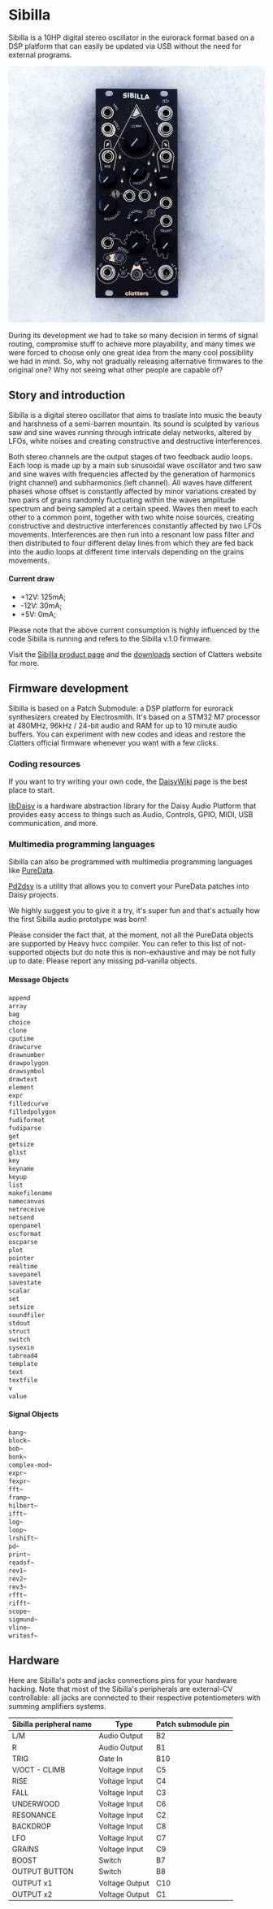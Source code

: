 # Sibilla

Sibilla is a 10HP digital stereo oscillator in the eurorack format based on a DSP platform that can easily be updated via USB without the need for external programs. 

![Sibilla](Sibilla_1.1.jpg)

During its development we had to take so many decision in terms of signal routing, compromise stuff to achieve more playability, and many times we were forced to choose only one great idea from the many cool possibility we had in mind. So, why not gradually releasing alternative firmwares to the original one? Why not seeing what other people are capable of?

## Story and introduction

Sibilla is a digital stereo oscillator that aims to traslate into music the beauty and harshness of a semi-barren mountain. Its sound is sculpted by various saw and sine waves running through intricate delay networks, altered by LFOs, white noises and creating constructive and destructive interferences.

Both stereo channels are the output stages of two feedback audio loops.
Each loop is made up by a main sub sinusoidal wave oscillator and two saw and sine waves with frequencies affected by the generation of harmonics (right channel) and subharmonics (left channel). All waves have different phases whose offset is constantly affected by minor variations created by two pairs of grains randomly fluctuating within the waves amplitude spectrum and being sampled at a certain speed.
Waves then meet to each other to a common point, together with two white noise sources, creating constructive and destructive interferences constantly affected by two LFOs movements.
Interferences are then run into a resonant low pass filter and then distributed to four different delay lines from which they are fed back into the audio loops at different time intervals depending on the grains movements.

#### Current draw
- +12V: 125mA;
- -12V: 30mA;
- +5V: 0mA;

Please note that the above current consumption is highly influenced by the code Sibilla is running and refers to the Sibilla v.1.0 firmware.

Visit the [Sibilla product page](https://clattersmachines.com/prodotto/sibilla/) and the [downloads](https://clattersmachines.com/users-manual/) section of Clatters website for more.

## Firmware development

Sibilla is based on a Patch Submodule: a DSP platform for eurorack synthesizers created by Electrosmith. 
It's based on a STM32 M7 processor at 480MHz, 96kHz / 24-bit audio and RAM for up to 10 minute audio buffers.
You can experiment with new codes and ideas and restore the Clatters official firmware whenever you want with a few clicks. 

### Coding resources

If you want to try writing your own code, the [DaisyWiki](https://github.com/Clatters/DaisyWiki) page is the best place to start.

[libDaisy](https://github.com/Clatters/libDaisy) is a hardware abstraction library for the Daisy Audio Platform that provides easy access to things such as Audio, Controls, GPIO, MIDI, USB communication, and more.

### Multimedia programming languages

Sibilla can also be programmed with multimedia programming languages like [PureData](https://puredata.info/).

[Pd2dsy](https://github.com/Clatters/pd2dsy) is a utility that allows you to convert your PureData patches into Daisy projects.

We highly suggest you to give it a try, it's super fun and that's actually how the first Sibilla audio prototype was born!

Please consider the fact that, at the moment, not all the PureData objects are supported by Heavy hvcc compiler. You can refer to this list of not-supported objects but do note this is non-exhaustive and may be not fully up to date. Please report any missing pd-vanilla objects.

#### Message Objects

```list
append
array
bag
choice
clone
cputime
drawcurve
drawnumber
drawpolygon
drawsymbol
drawtext
element
expr
filledcurve
filledpolygon
fudiformat
fudiparse
get
getsize
glist
key
keyname
keyup
list
makefilename
namecanvas
netreceive
netsend
openpanel
oscformat
oscparse
plot
pointer
realtime
savepanel
savestate
scalar
set
setsize
soundfiler
stdout
struct
switch
sysexin
tabread4
template
text
textfile
v
value
```

#### Signal Objects

```list
bang~
block~
bob~
bonk~
complex-mod~
expr~
fexpr~
fft~
framp~
hilbert~
ifft~
log~
loop~
lrshift~
pd~
print~
readsf~
rev1~
rev2~
rev3~
rfft~
rifft~
scope~
sigmund~
vline~
writesf~
```
## Hardware

Here are Sibilla's pots and jacks connections pins for your hardware hacking. Note that most of the Sibilla's peripherals are external-CV controllable: all jacks are connected to their respective potentiometers with summing amplifiers systems.

| Sibilla peripheral name  | Type | Patch submodule pin |
| --- | --- | --- |
| L/M | Audio Output | B2 |
| R | Audio Output | B1 |
| TRIG | Gate In | B10 |
| V/OCT - CLIMB | Voltage Input | C5 |
| RISE | Voltage Input | C4 |
| FALL | Voltage Input | C3 |
| UNDERWOOD | Voltage Input | C6 |
| RESONANCE | Voltage Input | C2 |
| BACKDROP | Voltage Input | C8 |
| LFO | Voltage Input | C7 |
| GRAINS | Voltage Input | C9 |
| BOOST | Switch | B7 |
| OUTPUT BUTTON | Switch | B8 |
| OUTPUT x1 | Voltage Output | C10 |
| OUTPUT x2 | Voltage Output | C1 |
